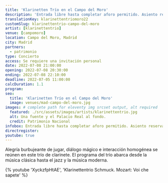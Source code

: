 ```yaml
---
title: 'Klarinetten Trío en el Campo del Moro'
description: 'Entrada libre hasta completar aforo permitido. Asiento reservado solo con invitación personal de la Fundación Goethe.'
translationKey: klarinettentriomoro22
customSlug: klarinettentrio-campo-del-moro
artist: [klarinettentrio]
venue: [campomoro]
location: Campo del Moro, Madrid
city: Madrid
partners:
  - patrimonio
type: Concierto
access: Se requiere una invitación personal
date: 2022-07-08 21:00:00
opening: 2022-07-08 20:30:00
ending: 2022-07-08 22:10:00
deadline: 2022-07-05 11:00:00
calcDuration: 1.1
program:
seo:
  title: 'Klarinetten Trío en el Campo del Moro'
  image: venues/mad-campo-del-moro.jpg
images: # complete path for eleventy img srcset output, alt required
  featured: ./src/assets/images/artists/klarinettentrio.jpg
  alt: Una fuente y el Palacio Real al fondo.
  credit: Patrimonio Nacional
infobox: Entrada libre hasta completar aforo permitido. Asiento reservado solo con invitación personal de la Fundación Goethe.
directregister:
youtube: true
---
```


Alegría burbujeante de jugar, diálogo mágico e interacción homogénea se reúnen en este trío de clarinete. El programa del trío abarca desde la música clásica hasta el jazz y la música moderna.

{% youtube 'XyckzfpHtAE', 'Klarinettentrio Schmuck. Mozart: Voi che sapete' %}

